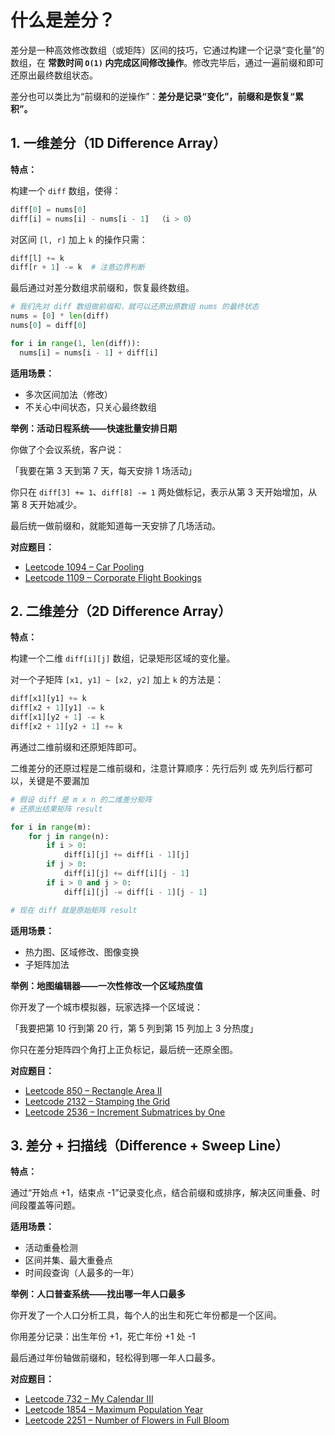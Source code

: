 # 什么是差分？

差分是一种高效修改数组（或矩阵）区间的技巧，它通过构建一个记录“变化量”的数组，在 **常数时间 `O(1)` 内完成区间修改操作**。修改完毕后，通过一遍前缀和即可还原出最终数组状态。

差分也可以类比为“前缀和的逆操作”：**差分是记录“变化”，前缀和是恢复“累积”。**

## 1. 一维差分（1D Difference Array）

**特点：**

构建一个 `diff` 数组，使得：

```python
diff[0] = nums[0]
diff[i] = nums[i] - nums[i - 1]  （i > 0）
```

对区间 `[l, r]` 加上 `k` 的操作只需：

```python
diff[l] += k
diff[r + 1] -= k  # 注意边界判断
```

最后通过对差分数组求前缀和，恢复最终数组。

```python
# 我们先对 diff 数组做前缀和，就可以还原出原数组 nums 的最终状态
nums = [0] * len(diff)
nums[0] = diff[0]

for i in range(1, len(diff)):
  nums[i] = nums[i - 1] + diff[i]
```

**适用场景：**

* 多次区间加法（修改）
* 不关心中间状态，只关心最终数组

**举例：活动日程系统——快速批量安排日期**

你做了个会议系统，客户说：

「我要在第 3 天到第 7 天，每天安排 1 场活动」

你只在 `diff[3] += 1`、`diff[8] -= 1` 两处做标记，表示从第 3 天开始增加，从第 8 天开始减少。

最后统一做前缀和，就能知道每一天安排了几场活动。

**对应题目：**

* [Leetcode 1094 – Car Pooling](https://leetcode.com/problems/car-pooling/)
* [Leetcode 1109 – Corporate Flight Bookings](https://leetcode.com/problems/corporate-flight-bookings/)

## 2. 二维差分（2D Difference Array）

**特点：**

构建一个二维 `diff[i][j]` 数组，记录矩形区域的变化量。

对一个子矩阵 `[x1, y1] ~ [x2, y2]` 加上 `k` 的方法是：

```python
diff[x1][y1] += k
diff[x2 + 1][y1] -= k
diff[x1][y2 + 1] -= k
diff[x2 + 1][y2 + 1] += k
```

再通过二维前缀和还原矩阵即可。

二维差分的还原过程是二维前缀和，注意计算顺序：先行后列 或 先列后行都可以，关键是不要漏加

```python
# 假设 diff 是 m x n 的二维差分矩阵
# 还原出结果矩阵 result

for i in range(m):
    for j in range(n):
        if i > 0:
            diff[i][j] += diff[i - 1][j]
        if j > 0:
            diff[i][j] += diff[i][j - 1]
        if i > 0 and j > 0:
            diff[i][j] -= diff[i - 1][j - 1]

# 现在 diff 就是原始矩阵 result
```

**适用场景：**

* 热力图、区域修改、图像变换
* 子矩阵加法

**举例：地图编辑器——一次性修改一个区域热度值**

你开发了一个城市模拟器，玩家选择一个区域说：

「我要把第 10 行到第 20 行，第 5 列到第 15 列加上 3 分热度」

你只在差分矩阵四个角打上正负标记，最后统一还原全图。

**对应题目：**

* [Leetcode 850 – Rectangle Area II](https://leetcode.com/problems/rectangle-area-ii/)
* [Leetcode 2132 – Stamping the Grid](https://leetcode.com/problems/stamping-the-grid/)
* [Leetcode 2536 – Increment Submatrices by One](https://leetcode.com/problems/increment-submatrices-by-one/)

## 3. 差分 + 扫描线（Difference + Sweep Line）

**特点：**

通过“开始点 +1，结束点 -1”记录变化点，结合前缀和或排序，解决区间重叠、时间段覆盖等问题。

**适用场景：**

* 活动重叠检测
* 区间并集、最大重叠点
* 时间段查询（人最多的一年）

**举例：人口普查系统——找出哪一年人口最多**

你开发了一个人口分析工具，每个人的出生和死亡年份都是一个区间。

你用差分记录：出生年份 +1，死亡年份 +1 处 -1

最后通过年份轴做前缀和，轻松得到哪一年人口最多。

**对应题目：**

* [Leetcode 732 – My Calendar III](https://leetcode.com/problems/my-calendar-iii/)
* [Leetcode 1854 – Maximum Population Year](https://leetcode.com/problems/maximum-population-year/)
* [Leetcode 2251 – Number of Flowers in Full Bloom](https://leetcode.com/problems/number-of-flowers-in-full-bloom/)
